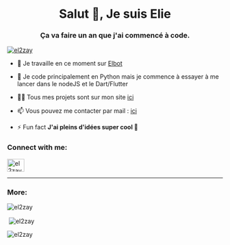 <h1 align="center">Salut 👋, Je suis Elie</h1>
<h3 align="center">Ça va faire un an que j'ai commencé à code.</h3>
<p align="left"> <a href="https://twitter.com/el2zay" target="blank"><img src="https://img.shields.io/twitter/follow/el2zay?logo=twitter&style=for-the-badge" alt="el2zay" /></a> </p>

- 🔭 Je travaille en ce moment sur [Elbot](https://el2zay.is-a.dev/elbot)

- 🌱 Je code principalement en  Python mais je commence à essayer à me lancer dans le nodeJS et le Dart/Flutter
- 👨‍💻 Tous mes projets sont sur mon site [ici](https://el2zay.is-a.dev)
- 📫 Vous pouvez me contacter par mail : [ici](mailto:el2zay.contact@gmail.com)
- ⚡ Fun fact **J'ai pleins d'idées super cool 👀**
<h3 align="left">Connect with me:</h3>
<p align="left">
<a href="https://twitter.com/el2zay" target="blank"><img align="center" src="https://raw.githubusercontent.com/rahuldkjain/github-profile-readme-generator/master/src/images/icons/Social/twitter.svg" alt="el2zay" height="30" width="40" /></a>
<a href="https://www.youtube.com/channel/UCZHprEd5P935nlVoFR_kqew" target="blank"></a></a>
</p>



___
<h3 align="left">More:</h3>
<p><img align="center" src="https://github-readme-stats.vercel.app/api/top-langs?username=el2zay&show_icons=true&locale=en&layout=compact" alt="el2zay" /></p>
<p>&nbsp;<img align="center" src="https://github-readme-stats.vercel.app/api?username=el2zay&show_icons=true&locale=en" alt="el2zay" /></p>
<p><img align="center" src="https://github-readme-streak-stats.herokuapp.com/?user=el2zay&" alt="el2zay" /></p>
